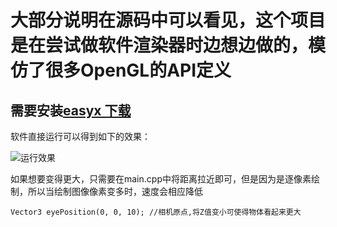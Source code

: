 # 大部分说明在源码中可以看见，这个项目是在尝试做软件渲染器时边想边做的，模仿了很多OpenGL的API定义
## 需要安装[easyx 下载](https://easyx.cn/)
软件直接运行可以得到如下的效果：

![运行效果](https://github.com/yangzhenzhuozz/Shader/blob/master/result.gif?raw=true)

如果想要变得更大，只需要在main.cpp中将距离拉近即可，但是因为是逐像素绘制，所以当绘制图像像素变多时，速度会相应降低
```
Vector3 eyePosition(0, 0, 10); //相机原点,将Z值变小可使得物体看起来更大
```